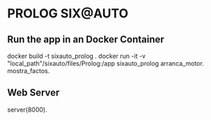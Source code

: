 # PROLOG SIX@AUTO

## Run the app in an Docker Container

docker build -t sixauto_prolog .
docker run -it -v "local_path"/sixauto/files/Prolog:/app sixauto_prolog
arranca_motor.
mostra_factos.

## Web Server

server(8000).